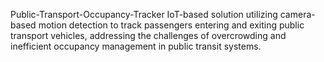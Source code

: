 Public-Transport-Occupancy-Tracker
 IoT-based solution utilizing camera-based motion detection to track passengers entering and exiting public transport vehicles, addressing the challenges of overcrowding and inefficient occupancy management in public transit systems.
